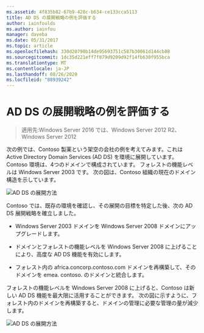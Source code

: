 ```yaml
---
ms.assetid: 4f835b82-67b9-428c-b634-ce133cca5113
title: AD DS の展開戦略の例を評価する
author: iainfoulds
ms.author: iainfou
manager: daveba
ms.date: 05/31/2017
ms.topic: article
ms.openlocfilehash: 330d20790b14de95693751c587b30061d144cb88
ms.sourcegitcommit: 1dc35d221eff7f079d9209d92f14fb630f955bca
ms.translationtype: MT
ms.contentlocale: ja-JP
ms.lasthandoff: 08/26/2020
ms.locfileid: "88939242"
---
```

# <a name="evaluating-ad-ds-deployment-strategy-examples"></a>AD DS の展開戦略の例を評価する

>適用先:Windows Server 2016 では、Windows Server 2012 R2、Windows Server 2012

次の例では、Contoso 製薬という架空の会社の例を考えてみます。これは Active Directory Domain Services (AD DS) を環境に展開しています。 Contoso 環境は、4つのドメインで構成されています。 フォレストの機能レベルは Windows Server 2003 です。 次の図は、Contoso 組織の現在のドメイン構造を示しています。

![AD DS の展開方法](media/Evaluating-AD-DS-Deployment-Strategy-Examples/3dd79e00-48f8-4927-989c-c55a79caf1be.gif)

Contoso では、既存の環境を確認し、その展開の目標を特定した後、次の AD DS 展開戦略を確立しました。

-   Windows Server 2003 ドメインを Windows Server 2008 ドメインにアップグレードします。

-   ドメインとフォレストの機能レベルを Windows Server 2008 に上げることにより、高度な AD DS 機能を有効にします。

-   フォレスト内の africa.concorp.contoso.com ドメインを再構築して、そのドメインを emea. contoso. のドメインと統合します。

フォレストの機能レベルを Windows Server 2008 に上げると、Contoso は新しい AD DS 機能を最大限に活用することができます。 次の図に示すように、フォレスト内のドメインを再構築すると、ドメインの管理に必要な管理の量が減少します。

![AD DS の展開方法](media/Evaluating-AD-DS-Deployment-Strategy-Examples/1c061755-413d-452d-b121-6910f8555327.gif)



